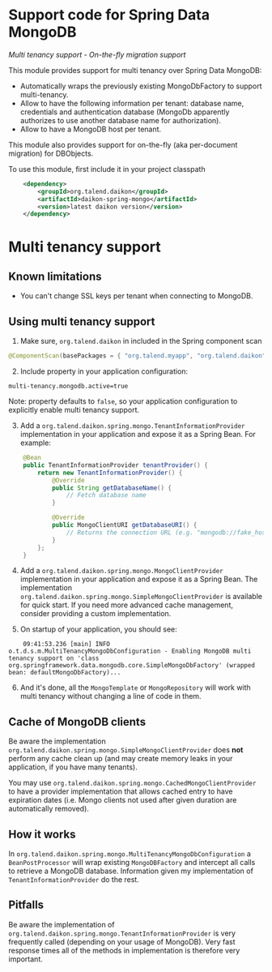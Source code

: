 Support code for Spring Data MongoDB
================================================
*Multi tenancy support - On-the-fly migration support*

This module provides support for multi tenancy over Spring Data MongoDB:
* Automatically wraps the previously existing MongoDbFactory to support multi-tenancy.
* Allow to have the following information per tenant: database name, credentials and authentication database (MongoDb apparently authorizes to use another database name for authorization).
* Allow to have a MongoDB host per tenant.

This module also provides support for on-the-fly (aka per-document migration) for DBObjects.

To use this module, first include it in your project classpath

```xml
    <dependency>
        <groupId>org.talend.daikon</groupId>
        <artifactId>daikon-spring-mongo</artifactId>
        <version>latest daikon version</version>
    </dependency>
```

Multi tenancy support
=====================

Known limitations
-----------------

* You can't change SSL keys per tenant when connecting to MongoDB.

Using multi tenancy support
---------------------------

1) Make sure, `org.talend.daikon` in included in the Spring component scan

```java
@ComponentScan(basePackages = { "org.talend.myapp", "org.talend.daikon" })
```

2) Include property in your application configuration:

```properties
multi-tenancy.mongodb.active=true
```
    
Note: property defaults to `false`, so your application configuration to explicitly enable multi tenancy support.

3) Add a `org.talend.daikon.spring.mongo.TenantInformationProvider` implementation in your application and expose it as a Spring Bean. For example:

```java
    @Bean
    public TenantInformationProvider tenantProvider() {
        return new TenantInformationProvider() {
            @Override
            public String getDatabaseName() {
                // Fetch database name
            }

            @Override
            public MongoClientURI getDatabaseURI() {
                // Returns the connection URL (e.g. "mongodb://fake_host:27017/");
            }
        };
    }
```

4) Add a `org.talend.daikon.spring.mongo.MongoClientProvider` implementation in your application and expose it as a Spring Bean. The implementation `org.talend.daikon.spring.mongo.SimpleMongoClientProvider` is available for quick start.
If you need more advanced cache management, consider providing a custom implementation. 

5) On startup of your application, you should see:

```
    09:41:53.236 [main] INFO  o.t.d.s.m.MultiTenancyMongoDbConfiguration - Enabling MongoDB multi tenancy support on 'class org.springframework.data.mongodb.core.SimpleMongoDbFactory' (wrapped bean: defaultMongoDbFactory)...
```

6) And it's done, all the `MongoTemplate` or `MongoRepository` will work with multi tenancy without changing a line of code in them.

Cache of MongoDB clients
------------------------

Be aware the implementation `org.talend.daikon.spring.mongo.SimpleMongoClientProvider` does **not** perform any cache clean up (and may create memory leaks in your application, if you have many tenants).

You may use `org.talend.daikon.spring.mongo.CachedMongoClientProvider` to have a provider implementation that allows cached entry to have expiration dates (i.e. Mongo clients not used after given duration are automatically removed).

How it works
-----------
In `org.talend.daikon.spring.mongo.MultiTenancyMongoDbConfiguration` a `BeanPostProcessor` will wrap existing `MongoDBFactory` and intercept all calls to retrieve a MongoDB database. Information given my implementation of `TenantInformationProvider` do the rest.

Pitfalls
--------

Be aware the implementation of `org.talend.daikon.spring.mongo.TenantInformationProvider` is very frequently called (depending on your usage of MongoDB). Very fast response times all of the methods in implementation is therefore very important.

